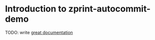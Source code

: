 # Introduction to zprint-autocommit-demo

TODO: write [great documentation](http://jacobian.org/writing/what-to-write/)
